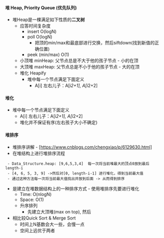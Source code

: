 #### 堆 Heap, Priority Queue (优先队列)
- 堆Heap是一棵满足如下性质的**二叉树**
    - 应答时间复杂度
        - insert O(logN)
        - poll O(logN)
            - 把顶的min/max和最底部进行交换，然后siftdown(找到新值的正确位置)
        - peek (min/max) O(1)
    - 小顶堆 minHeap: 父节点总是不大于他的孩子节点 - 小的在顶
    - 大顶堆 maxHeap: 父节点总是不小于他的孩子节点 - 大的在顶
    - 堆化 Heapify
        - 堆中每一个节点满足下面定义
            - A[i] 左右儿子：A[i*2+1], A[i*2+2]
#### 堆化
- 堆中每一个节点满足下面定义
    - A[i] 左右儿子：A[i*2+1], A[i*2+2]
    - 堆化并不保证有序(左右孩子大小不确定) 

#### 堆排序
- 堆排序讲解 - [https://www.cnblogs.com/chengxiao/p/6129630.html]
- 在堆结构上进行堆排序流程
```
 - Data_Structure.heap: [9,6,5,3,4]  每一次将当前堆最大的顶点0放到最后length-i
 - [4, 6, 5, 3, 9] ->然后对[0, length-i-1] 进行堆化，得到当前最大值
 - 通过这种方法每一次将当前最大值找出并放到后面 -> 从而得到排序  
```
- 是建立在堆数据结构上的一种排序方式 - 使用堆排序先要进行堆化
    - Time: O(nlogN)
    - Space: O(1)
    - 升序排列
        - 先建立大顶堆(max on top), 然后
- 相比较Quick Sort & Merge Sort
    - 时间上N基数会大一些，会慢一点
    - 空间上远优于两者